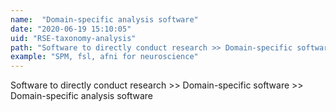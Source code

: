 ```yaml
---
name:  "Domain-specific analysis software"
date: "2020-06-19 15:10:05"
uid: "RSE-taxonomy-analysis"
path: "Software to directly conduct research >> Domain-specific software >> Domain-specific analysis software"
example: "SPM, fsl, afni for neuroscience" 
---
```


Software to directly conduct research >> Domain-specific software >> Domain-specific analysis software